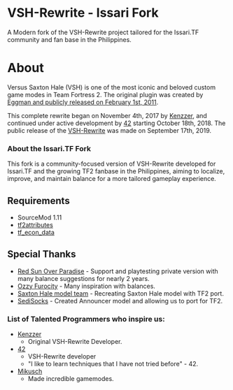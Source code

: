 # VSH-Rewrite - Issari Fork 

A Modern fork of the VSH-Rewrite project tailored for the Issari.TF community and fan base in the Philippines.

# About
Versus Saxton Hale (VSH) is one of the most iconic and beloved custom game modes in Team Fortress 2. The original plugin was created by [Eggman and publicly released on February 1st, 2011](https://forums.alliedmods.net/showthread.php?t=146884?t=146884).

This complete rewrite began on November 4th, 2017 by [Kenzzer](https://github.com/Kenzzer), and continued under active development by [42](https://github.com/FortyTwoFortyTwo) starting October 18th, 2018. The public release of the [VSH-Rewrite](https://github.com/redsunservers/VSH-Rewrite/tree/master) was made on September 17th, 2019.

### About the Issari.TF Fork

This fork is a community-focused version of VSH-Rewrite developed for Issari.TF and the growing TF2 fanbase in the Philippines, aiming to localize, improve, and maintain balance for a more tailored gameplay experience.

## Requirements
- SourceMod 1.11
- [tf2attributes](https://forums.alliedmods.net/showthread.php?t=210221)
- [tf_econ_data](https://forums.alliedmods.net/showthread.php?t=315011)

## Special Thanks
- [Red Sun Over Paradise](https://redsun.tf/) - Support and playtesting private version with many balance suggestions for nearly 2 years.
- [Ozzy Furocity](https://steamcommunity.com/groups/OzFur) - Many inspiration with balances.
- [Saxton Hale model team](https://steamcommunity.com/sharedfiles/filedetails/?id=1236765708) - Recreating Saxton Hale model with TF2 port.
- [SediSocks](https://steamcommunity.com/sharedfiles/filedetails/?id=863061290) - Created Announcer model and allowing us to port for TF2.

### List of Talented Programmers who inspire us:
- [Kenzzer](https://github.com/Kenzzer) 
  - Original VSH-Rewrite Developer.
- [42](https://github.com/FortyTwoFortyTwo) 
  - VSH-Rewrite developer
  - "I like to learn techniques that I have not tried before" - 42.
- [Mikusch](https://github.com/Mikusch) 
  - Made incredible gamemodes.